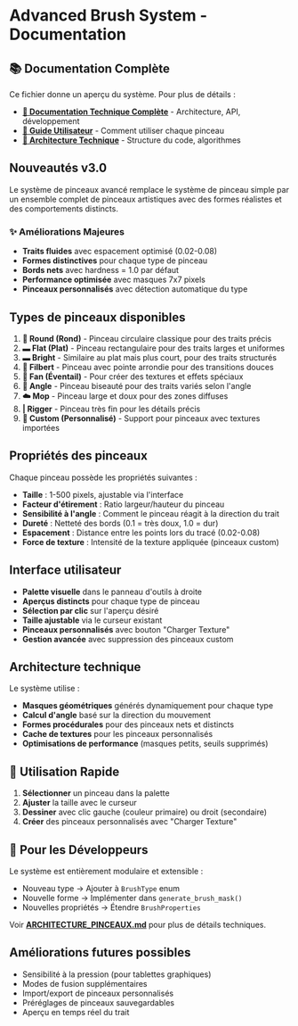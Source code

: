 # Advanced Brush System - Documentation

## 📚 Documentation Complète

Ce fichier donne un aperçu du système. Pour plus de détails :

- **[📖 Documentation Technique Complète](BRUSH_SYSTEM_DOCS.md)** - Architecture, API, développement
- **[👤 Guide Utilisateur](GUIDE_UTILISATEUR_PINCEAUX.md)** - Comment utiliser chaque pinceau  
- **[🔧 Architecture Technique](ARCHITECTURE_PINCEAUX.md)** - Structure du code, algorithmes

## Nouveautés v3.0

Le système de pinceaux avancé remplace le système de pinceau simple par un ensemble complet de pinceaux artistiques avec des formes réalistes et des comportements distincts.

### ✨ Améliorations Majeures
- **Traits fluides** avec espacement optimisé (0.02-0.08)
- **Formes distinctives** pour chaque type de pinceau
- **Bords nets** avec hardness = 1.0 par défaut
- **Performance optimisée** avec masques 7x7 pixels
- **Pinceaux personnalisés** avec détection automatique du type

## Types de pinceaux disponibles

1. **🔵 Round (Rond)** - Pinceau circulaire classique pour des traits précis
2. **▬ Flat (Plat)** - Pinceau rectangulaire pour des traits larges et uniformes  
3. **▬ Bright** - Similaire au plat mais plus court, pour des traits structurés
4. **🥚 Filbert** - Pinceau avec pointe arrondie pour des transitions douces
5. **🌿 Fan (Éventail)** - Pour créer des textures et effets spéciaux
6. **📐 Angle** - Pinceau biseauté pour des traits variés selon l'angle
7. **☁️ Mop** - Pinceau large et doux pour des zones diffuses
8. **| Rigger** - Pinceau très fin pour les détails précis
9. **🎨 Custom (Personnalisé)** - Support pour pinceaux avec textures importées

## Propriétés des pinceaux

Chaque pinceau possède les propriétés suivantes :
- **Taille** : 1-500 pixels, ajustable via l'interface
- **Facteur d'étirement** : Ratio largeur/hauteur du pinceau
- **Sensibilité à l'angle** : Comment le pinceau réagit à la direction du trait
- **Dureté** : Netteté des bords (0.1 = très doux, 1.0 = dur)
- **Espacement** : Distance entre les points lors du tracé (0.02-0.08)
- **Force de texture** : Intensité de la texture appliquée (pinceaux custom)

## Interface utilisateur

- **Palette visuelle** dans le panneau d'outils à droite
- **Aperçus distincts** pour chaque type de pinceau
- **Sélection par clic** sur l'aperçu désiré
- **Taille ajustable** via le curseur existant
- **Pinceaux personnalisés** avec bouton "Charger Texture"
- **Gestion avancée** avec suppression des pinceaux custom

## Architecture technique

Le système utilise :
- **Masques géométriques** générés dynamiquement pour chaque type
- **Calcul d'angle** basé sur la direction du mouvement
- **Formes procédurales** pour des pinceaux nets et distincts
- **Cache de textures** pour les pinceaux personnalisés
- **Optimisations de performance** (masques petits, seuils supprimés)

## 🚀 Utilisation Rapide

1. **Sélectionner** un pinceau dans la palette
2. **Ajuster** la taille avec le curseur
3. **Dessiner** avec clic gauche (couleur primaire) ou droit (secondaire)
4. **Créer** des pinceaux personnalisés avec "Charger Texture"

## 🔧 Pour les Développeurs

Le système est entièrement modulaire et extensible :
- Nouveau type → Ajouter à `BrushType` enum  
- Nouvelle forme → Implémenter dans `generate_brush_mask()`
- Nouvelles propriétés → Étendre `BrushProperties`

Voir **[ARCHITECTURE_PINCEAUX.md](ARCHITECTURE_PINCEAUX.md)** pour plus de détails techniques.

## Améliorations futures possibles

- Sensibilité à la pression (pour tablettes graphiques)
- Modes de fusion supplémentaires  
- Import/export de pinceaux personnalisés
- Préréglages de pinceaux sauvegardables
- Aperçu en temps réel du trait
